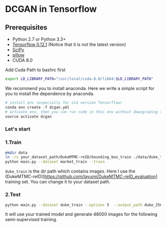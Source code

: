 # DCGAN in Tensorflow

## Prerequisites

- Python 2.7 or Python 3.3+
- [Tensorflow 0.12.1](https://github.com/tensorflow/tensorflow/tree/r0.12) (Notice that it is not the latest version)
- [SciPy](http://www.scipy.org/install.html)
- [pillow](https://github.com/python-pillow/Pillow)
- CUDA 8.0

Add Cuda Path to bashrc first
```bash
export LD_LIBRARY_PATH="/usr/local/cuda-8.0/lib64:$LD_LIBRARY_PATH"
```

We recommend you to install anaconda. Here we write a simple script for you to install the dependence by anaconda.
```python
# install env (especially for old version Tensorflow)
conda env create -f dcgan.yml
# activate env, then you can run code in this env without downgrading the outside Tensorflow.
source activate dcgan
```

### Let's start

### 1.Train
```bash
mkdir data
ln -rs your_dataset_path/DukeMTMC-reID/bounding_box_train ./data/duke_train
python main.py --dataset market_train --train
```
`duke_train` is the dir path which contains images. Here I use the (DukeMTMC-reID)[https://github.com/layumi/DukeMTMC-reID_evaluation] training set. You can change it to your dataset path.

### 2.Test
```bash
python main.py --dataset duke_train --options 5  --output_path duke_256_48000  --sample_size 48000  --input_height 128 --output_height 128
```
It will use your trained model and generate 48000 images for the following semi-supervised training.
